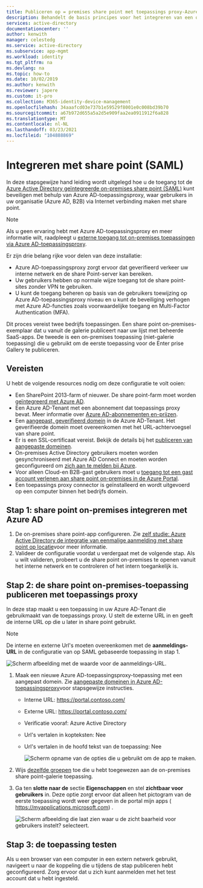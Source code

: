 ```yaml
---
title: Publiceren op = premises share point met toepassings proxy-Azure AD
description: Behandelt de basis principes voor het integreren van een on-premises share Point-server met Azure AD-toepassingsproxy voor SAML.
services: active-directory
documentationcenter: ''
author: kenwith
manager: celestedg
ms.service: active-directory
ms.subservice: app-mgmt
ms.workload: identity
ms.tgt_pltfrm: na
ms.devlang: na
ms.topic: how-to
ms.date: 10/02/2019
ms.author: kenwith
ms.reviewer: japere
ms.custom: it-pro
ms.collection: M365-identity-device-management
ms.openlocfilehash: 34aaafcd03e737b1e59529f8001e0c008bd39b70
ms.sourcegitcommit: a67b972d655a5a2d5e909faa2ea0911912f6a828
ms.translationtype: MT
ms.contentlocale: nl-NL
ms.lasthandoff: 03/23/2021
ms.locfileid: "104888869"
---
```

# <a name="integrate-with-sharepoint-saml"></a>Integreren met share point (SAML)

In deze stapsgewijze hand leiding wordt uitgelegd hoe u de toegang tot de [Azure Active Directory geïntegreerde on-premises share point (SAML)](../saas-apps/sharepoint-on-premises-tutorial.md) kunt beveiligen met behulp van Azure AD-toepassingsproxy, waar gebruikers in uw organisatie (Azure AD, B2B) via Internet verbinding maken met share point.

> [!NOTE] 
> Als u geen ervaring hebt met Azure AD-toepassingsproxy en meer informatie wilt, raadpleegt u [externe toegang tot on-premises toepassingen via Azure AD-toepassingsproxy](./application-proxy.md).

Er zijn drie belang rijke voor delen van deze installatie:

- Azure AD-toepassingsproxy zorgt ervoor dat geverifieerd verkeer uw interne netwerk en de share Point-server kan bereiken.
- Uw gebruikers hebben op normale wijze toegang tot de share point-sites zonder VPN te gebruiken.
- U kunt de toegang beheren op basis van de gebruikers toewijzing op Azure AD-toepassingsproxy niveau en u kunt de beveiliging verhogen met Azure AD-functies zoals voorwaardelijke toegang en Multi-Factor Authentication (MFA).

Dit proces vereist twee bedrijfs toepassingen. Een share point on-premises-exemplaar dat u vanuit de galerie publiceert naar uw lijst met beheerde SaaS-apps. De tweede is een on-premises toepassing (niet-galerie toepassing) die u gebruikt om de eerste toepassing voor de Enter prise Gallery te publiceren.

## <a name="prerequisites"></a>Vereisten

U hebt de volgende resources nodig om deze configuratie te volt ooien:
 - Een SharePoint 2013-farm of nieuwer. De share point-farm moet worden [geïntegreerd met Azure AD](../saas-apps/sharepoint-on-premises-tutorial.md).
 - Een Azure AD-Tenant met een abonnement dat toepassings proxy bevat. Meer informatie over [Azure AD-abonnementen en-prijzen](https://azure.microsoft.com/pricing/details/active-directory/).
 - Een [aangepast, geverifieerd domein](../fundamentals/add-custom-domain.md) in de Azure AD-Tenant. Het geverifieerde domein moet overeenkomen met het URL-achtervoegsel van share point.
 - Er is een SSL-certificaat vereist. Bekijk de details bij het [publiceren van aangepaste domeinen](./application-proxy-configure-custom-domain.md).
 - On-premises Active Directory gebruikers moeten worden gesynchroniseerd met Azure AD Connect en moeten worden geconfigureerd om [zich aan te melden bij Azure](../hybrid/plan-connect-user-signin.md). 
 - Voor alleen Cloud-en B2B-gast gebruikers moet u [toegang tot een gast account verlenen aan share point on-premises in de Azure Portal](../saas-apps/sharepoint-on-premises-tutorial.md#grant-access-to-a-guest-account-to-sharepoint-on-premises-in-the-azure-portal).
 - Een toepassings proxy connector is geïnstalleerd en wordt uitgevoerd op een computer binnen het bedrijfs domein.


## <a name="step-1-integrate-sharepoint-on-premises-with-azure-ad"></a>Stap 1: share point on-premises integreren met Azure AD 

1. De on-premises share point-app configureren. Zie [zelf studie: Azure Active Directory de integratie van eenmalige aanmelding met share point op locatie](../saas-apps/sharepoint-on-premises-tutorial.md)voor meer informatie.
2. Valideer de configuratie voordat u verdergaat met de volgende stap. Als u wilt valideren, probeert u de share point on-premises te openen vanuit het interne netwerk en te controleren of het intern toegankelijk is. 


## <a name="step-2-publish-the-sharepoint-on-premises-application-with-application-proxy"></a>Stap 2: de share point on-premises-toepassing publiceren met toepassings proxy

In deze stap maakt u een toepassing in uw Azure AD-Tenant die gebruikmaakt van de toepassings proxy. U stelt de externe URL in en geeft de interne URL op die u later in share point gebruikt.

> [!NOTE] 
> De interne en externe Url's moeten overeenkomen met de **aanmeldings-URL** in de configuratie van op SAML gebaseerde toepassing in stap 1.

   ![Scherm afbeelding met de waarde voor de aanmeldings-URL.](./media/application-proxy-integrate-with-sharepoint-server/sso-url-saml.png)


 1. Maak een nieuwe Azure AD-toepassingsproxy-toepassing met een aangepast domein. Zie [aangepaste domeinen in Azure AD-toepassingsproxy](./application-proxy-configure-custom-domain.md)voor stapsgewijze instructies.

    - Interne URL: https://portal.contoso.com/
    - Externe URL: https://portal.contoso.com/
    - Verificatie vooraf: Azure Active Directory
    - Url's vertalen in kopteksten: Nee
    - Url's vertalen in de hoofd tekst van de toepassing: Nee

        ![Scherm opname van de opties die u gebruikt om de app te maken.](./media/application-proxy-integrate-with-sharepoint-server/create-application-azure-active-directory.png)

2. Wijs [dezelfde groepen](../saas-apps/sharepoint-on-premises-tutorial.md#create-an-azure-ad-security-group-in-the-azure-portal) toe die u hebt toegewezen aan de on-premises share point-galerie toepassing.

3. Ga ten **slotte naar de** sectie **Eigenschappen** en stel **zichtbaar voor gebruikers** in. Deze optie zorgt ervoor dat alleen het pictogram van de eerste toepassing wordt weer gegeven in de portal mijn apps ( https://myapplications.microsoft.com) .

   ![Scherm afbeelding die laat zien waar u de zicht baarheid voor gebruikers instelt? selecteert.](./media/application-proxy-integrate-with-sharepoint-server/configure-properties.png)
 
## <a name="step-3-test-your-application"></a>Stap 3: de toepassing testen

Als u een browser van een computer in een extern netwerk gebruikt, navigeert u naar de koppeling die u tijdens de stap publiceren hebt geconfigureerd. Zorg ervoor dat u zich kunt aanmelden met het test account dat u hebt ingesteld.
